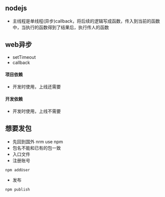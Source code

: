 ## nodejs
- 主线程是单线程(异步)callback，将后续的逻辑写成函数，传入到当前的函数中，当执行的函数得到了结果后，执行传人的函数

## web异步
- setTimeout
- callback


#### 项目依赖
- 开发时使用，上线还需要

#### 开发依赖
- 开发时使用，上线不需要

## 想要发包
- 先回到国外 nrm use npm
- 包名不能和已有的包一致
- 入口文件
- 注册账号

```
npm addUser
```
- 发布

```
npm publish
```




